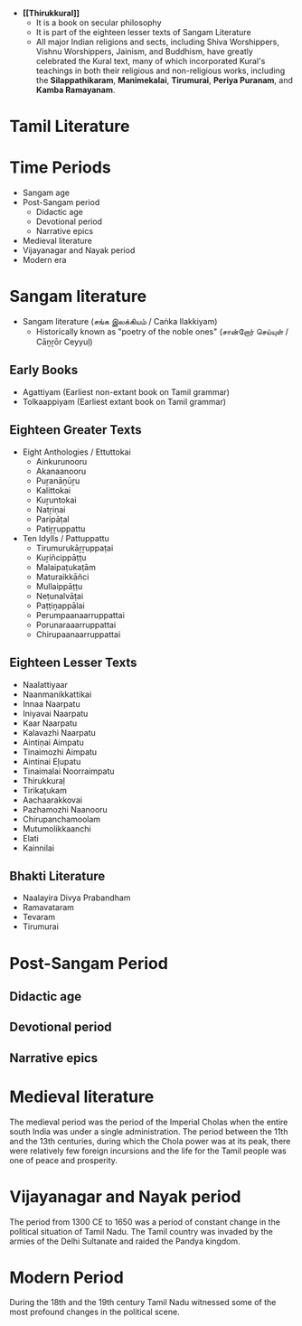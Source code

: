 - **[[Thirukkural]]**
	- It is a book on secular philosophy
	- It is part of the eighteen lesser texts of Sangam Literature
	- All major Indian religions and sects, including Shiva Worshippers, Vishnu Worshippers, Jainism, and Buddhism, have greatly celebrated the Kural text, many of which incorporated Kural's teachings in both their religious and non-religious works, including the **Silappathikaram**, **Manimekalai**, **Tirumurai**, **Periya Puranam**, and **Kamba Ramayanam**.
# Tamil Literature
# Time Periods
- Sangam age
- Post-Sangam period
    - Didactic age
    - Devotional period
    - Narrative epics
- Medieval literature
- Vijayanagar and Nayak period
- Modern era
# Sangam literature
- Sangam literature (சங்க இலக்கியம் / Caṅka Ilakkiyam)
	- Historically known as "poetry of the noble ones" (சான்றோர் செய்யுள் / Cāṉṟōr Ceyyuḷ)
## Early Books
- Agattiyam (Earliest non-extant book on Tamil grammar)
- Tolkaappiyam (Earliest extant book on Tamil grammar)
## Eighteen Greater Texts
- Eight Anthologies / Ettuttokai
	- Ainkurunooru
	- Akanaanooru
	- Puṟanāṉūṟu
	- Kalittokai
	- Kuṟuntokai
	- Natṟiṇai
	- Paripāṭal
	- Patiṟṟuppattu
- Ten Idylls / Pattuppattu
	- Tirumurukāṟṟuppaṭai
	- Kuṟiñcippāṭṭu
	- Malaipaṭukaṭām
	- Maturaikkāñci
	- Mullaippāṭṭu
	- Neṭunalvāṭai
	- Paṭṭiṉappālai
	- Perumpaanaarruppattai
	- Porunaraaarruppattai
	- Chirupaanaarruppattai
## Eighteen Lesser Texts
- Naalattiyaar
- Naanmanikkattikai
- Innaa Naarpatu
- Iniyavai Naarpatu
- Kaar Naarpatu
- Kalavazhi Naarpatu
- Aintiṇai Aimpatu
- Tinaimozhi Aimpatu
- Aintinai Eḻupatu
- Tinaimalai Noorraimpatu
- Thirukkuraḷ
- Tirikaṭukam
- Aachaarakkovai
- Pazhamozhi Naanooru
- Chirupanchamoolam
- Mutumolikkaanchi
- Elati
- Kainnilai
## Bhakti Literature
- Naalayira Divya Prabandham
- Ramavataram
- Tevaram
- Tirumurai
# Post-Sangam Period

## Didactic age

## Devotional period

## Narrative epics

# Medieval literature
The medieval period was the period of the Imperial Cholas when the entire south India was under a single administration. The period between the 11th and the 13th centuries, during which the Chola power was at its peak, there were relatively few foreign incursions and the life for the Tamil people was one of peace and prosperity.
# Vijayanagar and Nayak period
The period from 1300 CE to 1650 was a period of constant change in the political situation of Tamil Nadu. The Tamil country was invaded by the armies of the Delhi Sultanate and raided the Pandya kingdom.
# Modern Period
During the 18th and the 19th century Tamil Nadu witnessed some of the most profound changes in the political scene.


